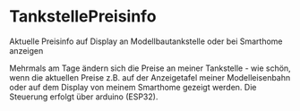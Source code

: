 # TankstellePreisinfo
Aktuelle Preisinfo auf Display an Modellbautankstelle oder bei Smarthome anzeigen

Mehrmals am Tage ändern sich die Preise an meiner Tankstelle - wie schön, wenn die aktuellen Preise z.B. auf der Anzeigetafel meiner Modelleisenbahn oder auf dem Display von meinem Smarthome gezeigt werden. Die Steuerung erfolgt über arduino (ESP32).
